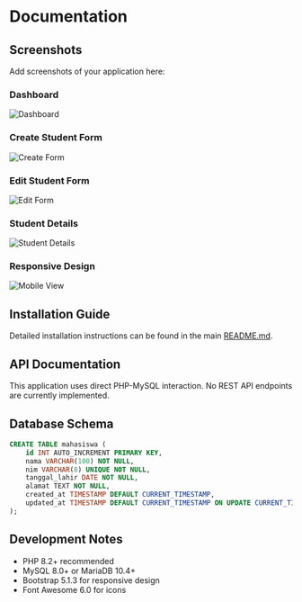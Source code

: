 # Documentation

## Screenshots

Add screenshots of your application here:

### Dashboard

![Dashboard](screenshots/dashboard.png)

### Create Student Form

![Create Form](screenshots/create-form.png)

### Edit Student Form

![Edit Form](screenshots/edit-form.png)

### Student Details

![Student Details](screenshots/student-details.png)

### Responsive Design

![Mobile View](screenshots/mobile-view.png)

## Installation Guide

Detailed installation instructions can be found in the main [README.md](../README.md).

## API Documentation

This application uses direct PHP-MySQL interaction. No REST API endpoints are currently implemented.

## Database Schema

```sql
CREATE TABLE mahasiswa (
    id INT AUTO_INCREMENT PRIMARY KEY,
    nama VARCHAR(100) NOT NULL,
    nim VARCHAR(8) UNIQUE NOT NULL,
    tanggal_lahir DATE NOT NULL,
    alamat TEXT NOT NULL,
    created_at TIMESTAMP DEFAULT CURRENT_TIMESTAMP,
    updated_at TIMESTAMP DEFAULT CURRENT_TIMESTAMP ON UPDATE CURRENT_TIMESTAMP
);
```

## Development Notes

- PHP 8.2+ recommended
- MySQL 8.0+ or MariaDB 10.4+
- Bootstrap 5.1.3 for responsive design
- Font Awesome 6.0 for icons
